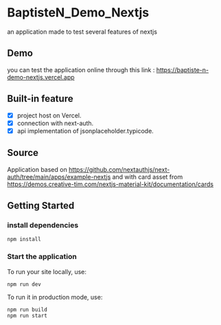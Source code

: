 # BaptisteN_Demo_Nextjs
an application made to test several features of nextjs
## Demo
you can test the application online through this link : https://baptiste-n-demo-nextjs.vercel.app
## Built-in feature
- [x] project host on Vercel.
- [x] connection with next-auth.
- [x] api implementation of jsonplaceholder.typicode.
## Source
Application based on https://github.com/nextauthjs/next-auth/tree/main/apps/example-nextjs and with card asset from https://demos.creative-tim.com/nextjs-material-kit/documentation/cards
## Getting Started

### install dependencies

```
npm install
```

### Start the application

To run your site locally, use:

```
npm run dev
```

To run it in production mode, use:

```
npm run build
npm run start
```

